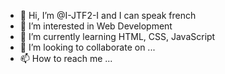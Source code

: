 - 👋 Hi, I’m @I-JTF2-I and I can speak french
- 👀 I’m interested in Web Development
- 🌱 I’m currently learning HTML, CSS, JavaScript
- 💞️ I’m looking to collaborate on ...
- 📫 How to reach me ...
